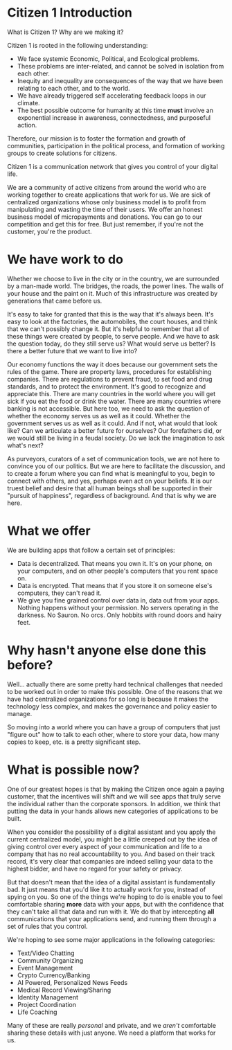 # Citizen 1 Introduction

What is Citizen 1?  Why are we making it?

Citizen 1 is rooted in the following understanding:

* We face systemic Economic, Political, and Ecological problems.
* These problems are inter-related, and cannot be solved in isolation from each other.
* Inequity and inequality are consequences of the way that we have been relating to each other, and to the world.
* We have already triggered self accelerating feedback loops in our climate.
* The best possible outcome for humanity at this time **must** involve an exponential increase in awareness, connectedness, and purposeful action.

Therefore, our mission is to foster the formation and growth of communities, participation in the political process, and formation of working groups to create solutions for citizens.

Citizen 1 is a communication network that gives you control of your digital life.

We are a community of active citizens from around the world who are working together to create applications that work for us.  We are sick of centralized organizations whose only business model is to profit from manipulating and wasting the time of their users.  We offer an honest business model of micropayments and donations.  You can go to our competition and get this for free.  But just remember, if you're not the customer, you're the product.

# We have work to do

Whether we choose to live in the city or in the country, we are surrounded by a man-made world.  The bridges, the roads, the power lines.  The walls of your house and the paint on it.  Much of this infrastructure was created by generations that came before us.

It's easy to take for granted that this is the way that it's always been.  It's easy to look at the factories, the automobiles, the court houses, and think that we can't possibly change it.  But it's helpful to remember that all of these things were created by people, to serve people.  And we have to ask the question today, do they still serve us?  What would serve us better?  Is there a better future that we want to live into?

Our economy functions the way it does because our government sets the rules of the game.  There are property laws, procedures for establishing companies.  There are regulations to prevent fraud, to set food and drug standards, and to protect the environment.  It's good to recognize and appreciate this.  There are many countries in the world where you will get sick if you eat the food or drink the water.  There are many countries where banking is not accessible.  But here too, we need to ask the question of whether the economy serves us as well as it could.  Whether the government serves us as well as it could.  And if not, what would that look like?  Can we articulate a better future for ourselves?  Our forefathers did, or we would still be living in a feudal society.  Do we lack the imagination to ask what's next?

As purveyors, curators of a set of communication tools, we are not here to convince you of our politics.  But we are here to facilitate the discussion, and to create a forum where you can find what is meaningful to you, begin to connect with others, and yes, perhaps even act on your beliefs.  It is our truest belief and desire that all human beings shall be supported in their "pursuit of happiness", regardless of background.  And that is why we are here.

# What we offer

We are building apps that follow a certain set of principles:

* Data is decentralized.  That means you own it.  It's on your phone, on your computers, and on other people's computers that you rent space on.
* Data is encrypted.  That means that if you store it on someone else's computers, they can't read it.
* We give you fine grained control over data in, data out from your apps.  Nothing happens without your permission.  No servers operating in the darkness.  No Sauron.  No orcs.  Only hobbits with round doors and hairy feet.

# Why hasn't anyone else done this before?

Well... actually there are some pretty hard technical challenges that needed to be worked out in order to make this possible.  One of the reasons that we have had centralized organizations for so long is because it makes the technology less complex, and makes the governance and policy easier to manage.

So moving into a world where you can have a group of computers that just "figure out" how to talk to each other, where to store your data, how many copies to keep, etc. is a pretty significant step.

# What is possible now?

One of our greatest hopes is that by making the Citizen once again a paying customer, that the incentives will shift and we will see apps that truly serve the individual rather than the corporate sponsors.  In addition, we think that putting the data in your hands allows new categories of applications to be built.

When you consider the possibility of a digital assistant and you apply the current centralized model, you might be a little creeped out by the idea of giving control over every aspect of your communication and life to a company that has no real accountability to you.  And based on their track record, it's very clear that companies are indeed selling your data to the highest bidder, and have no regard for your safety or privacy.

But that doesn't mean that the idea of a digital assistant is fundamentally bad.  It just means that you'd like it to actually work for you, instead of spying on you.  So one of the things we're hoping to do is enable you to feel comfortable sharing **more** data with your apps, but with the confidence that they can't take all that data and run with it.  We do that by intercepting **all** communications that your applications send, and running them through a set of rules that you control.

We're hoping to see some major applications in the following categories:

* Text/Video Chatting
* Community Organizing
* Event Management
* Crypto Currency/Banking
* AI Powered, Personalized News Feeds
* Medical Record Viewing/Sharing
* Identity Management
* Project Coordination
* Life Coaching

Many of these are really *personal* and private, and we *aren't* comfortable sharing these details with just anyone.  We need a platform that works for us.
